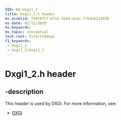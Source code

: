 ```yaml
---
UID: NA:dxgi1_2
title: Dxgi1_2.h header
ms.assetid: f49787c7-67a1-3e64-acac-f764eb21d538
ms.date: 01/11/2019
ms.keywords: 
ms.topic: conceptual
tech.root: direct3ddxgi
f1_keywords:
 - dxgi1_2
 - dxgi1_2/dxgi1_2
---
```


# Dxgi1_2.h header


## -description

This header is used by DXGI. For more information, see:

- [DXGI](../_direct3ddxgi/index.md)

